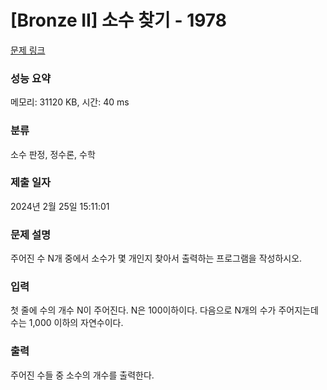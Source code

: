 # [Bronze II] 소수 찾기 - 1978 

[문제 링크](https://www.acmicpc.net/problem/1978) 

### 성능 요약

메모리: 31120 KB, 시간: 40 ms

### 분류

소수 판정, 정수론, 수학

### 제출 일자

2024년 2월 25일 15:11:01

### 문제 설명

<p>주어진 수 N개 중에서 소수가 몇 개인지 찾아서 출력하는 프로그램을 작성하시오.</p>

### 입력 

 <p>첫 줄에 수의 개수 N이 주어진다. N은 100이하이다. 다음으로 N개의 수가 주어지는데 수는 1,000 이하의 자연수이다.</p>

### 출력 

 <p>주어진 수들 중 소수의 개수를 출력한다.</p>

